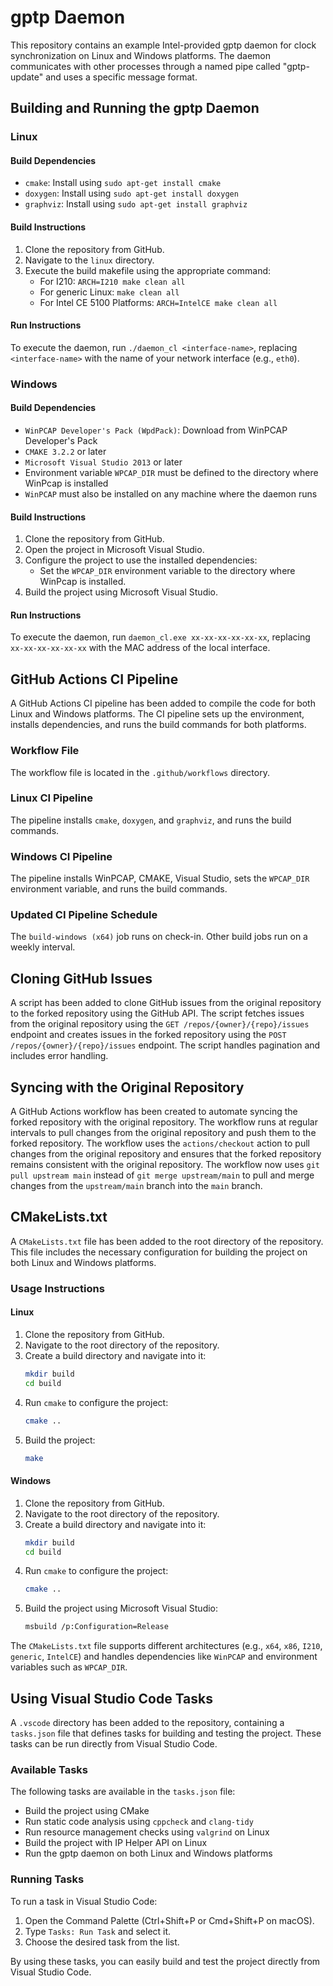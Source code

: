 # gptp Daemon

This repository contains an example Intel-provided gptp daemon for clock synchronization on Linux and Windows platforms. The daemon communicates with other processes through a named pipe called "gptp-update" and uses a specific message format.

## Building and Running the gptp Daemon

### Linux

#### Build Dependencies

* `cmake`: Install using `sudo apt-get install cmake`
* `doxygen`: Install using `sudo apt-get install doxygen`
* `graphviz`: Install using `sudo apt-get install graphviz`

#### Build Instructions

1. Clone the repository from GitHub.
2. Navigate to the `linux` directory.
3. Execute the build makefile using the appropriate command:
   * For I210: `ARCH=I210 make clean all`
   * For generic Linux: `make clean all`
   * For Intel CE 5100 Platforms: `ARCH=IntelCE make clean all`

#### Run Instructions

To execute the daemon, run `./daemon_cl <interface-name>`, replacing `<interface-name>` with the name of your network interface (e.g., `eth0`).

### Windows

#### Build Dependencies

* `WinPCAP Developer's Pack (WpdPack)`: Download from WinPCAP Developer's Pack
* `CMAKE 3.2.2` or later
* `Microsoft Visual Studio 2013` or later
* Environment variable `WPCAP_DIR` must be defined to the directory where WinPcap is installed
* `WinPCAP` must also be installed on any machine where the daemon runs

#### Build Instructions

1. Clone the repository from GitHub.
2. Open the project in Microsoft Visual Studio.
3. Configure the project to use the installed dependencies:
   * Set the `WPCAP_DIR` environment variable to the directory where WinPcap is installed.
4. Build the project using Microsoft Visual Studio.

#### Run Instructions

To execute the daemon, run `daemon_cl.exe xx-xx-xx-xx-xx-xx`, replacing `xx-xx-xx-xx-xx-xx` with the MAC address of the local interface.

## GitHub Actions CI Pipeline

A GitHub Actions CI pipeline has been added to compile the code for both Linux and Windows platforms. The CI pipeline sets up the environment, installs dependencies, and runs the build commands for both platforms.

### Workflow File

The workflow file is located in the `.github/workflows` directory.

### Linux CI Pipeline

The pipeline installs `cmake`, `doxygen`, and `graphviz`, and runs the build commands.

### Windows CI Pipeline

The pipeline installs WinPCAP, CMAKE, Visual Studio, sets the `WPCAP_DIR` environment variable, and runs the build commands.

### Updated CI Pipeline Schedule

The `build-windows (x64)` job runs on check-in. Other build jobs run on a weekly interval.

## Cloning GitHub Issues

A script has been added to clone GitHub issues from the original repository to the forked repository using the GitHub API. The script fetches issues from the original repository using the `GET /repos/{owner}/{repo}/issues` endpoint and creates issues in the forked repository using the `POST /repos/{owner}/{repo}/issues` endpoint. The script handles pagination and includes error handling.

## Syncing with the Original Repository

A GitHub Actions workflow has been created to automate syncing the forked repository with the original repository. The workflow runs at regular intervals to pull changes from the original repository and push them to the forked repository. The workflow uses the `actions/checkout` action to pull changes from the original repository and ensures that the forked repository remains consistent with the original repository. The workflow now uses `git pull upstream main` instead of `git merge upstream/main` to pull and merge changes from the `upstream/main` branch into the `main` branch.

## CMakeLists.txt

A `CMakeLists.txt` file has been added to the root directory of the repository. This file includes the necessary configuration for building the project on both Linux and Windows platforms.

### Usage Instructions

#### Linux

1. Clone the repository from GitHub.
2. Navigate to the root directory of the repository.
3. Create a build directory and navigate into it:
   ```sh
   mkdir build
   cd build
   ```
4. Run `cmake` to configure the project:
   ```sh
   cmake ..
   ```
5. Build the project:
   ```sh
   make
   ```

#### Windows

1. Clone the repository from GitHub.
2. Navigate to the root directory of the repository.
3. Create a build directory and navigate into it:
   ```sh
   mkdir build
   cd build
   ```
4. Run `cmake` to configure the project:
   ```sh
   cmake ..
   ```
5. Build the project using Microsoft Visual Studio:
   ```sh
   msbuild /p:Configuration=Release
   ```

The `CMakeLists.txt` file supports different architectures (e.g., `x64`, `x86`, `I210`, `generic`, `IntelCE`) and handles dependencies like `WinPCAP` and environment variables such as `WPCAP_DIR`.

## Using Visual Studio Code Tasks

A `.vscode` directory has been added to the repository, containing a `tasks.json` file that defines tasks for building and testing the project. These tasks can be run directly from Visual Studio Code.

### Available Tasks

The following tasks are available in the `tasks.json` file:

* Build the project using CMake
* Run static code analysis using `cppcheck` and `clang-tidy`
* Run resource management checks using `valgrind` on Linux
* Build the project with IP Helper API on Linux
* Run the gptp daemon on both Linux and Windows platforms

### Running Tasks

To run a task in Visual Studio Code:

1. Open the Command Palette (Ctrl+Shift+P or Cmd+Shift+P on macOS).
2. Type `Tasks: Run Task` and select it.
3. Choose the desired task from the list.

By using these tasks, you can easily build and test the project directly from Visual Studio Code.
